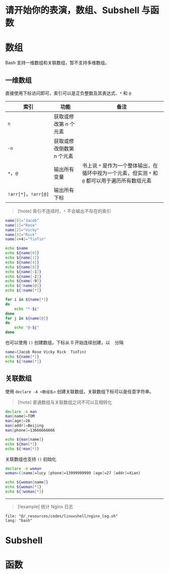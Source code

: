 # 请开始你的表演，数组、Subshell 与函数
# 数组

Bash 支持一维数组和关联数组，暂不支持多维数组。
## 一维数组

直接使用下标访问即可，索引可以是正负整数及其表达式、`*` 和 `@`

| 索引                  | 功能             | 备注                                                       |
| ------------------- | -------------- | -------------------------------------------------------- |
| `n`                 | 获取或修改第 n 个元素   |                                                          |
| `-n`                | 获取或修改倒数第 n 个元素 |                                                          |
| `*`，`@`             | 输出所有变量         | 书上说 `*` 是作为一个整体输出，在循环中视为一个元素，但实测 `*` 和 `@` 都可以用于遍历所有数组元素 |
| `!arr[*]`，`!arr[@]` | 输出所有下标         |                                                          |
> [!note] 索引不连续时，`*` 不会输出不存在的索引

```bash
name[0]="Jacob"
name[1]="Rose"
name[2]="Vicky"
name[3]="Rick"
name[4+4]="TinTin"

echo $name
echo ${name[0]}
echo ${name[1]}
echo ${name[4]}
echo ${name[8]}
echo ${name[-1]}
echo ${name[-2]}
echo ${name[-9]}
echo ${!name[@]}
echo ${!name[*]}

for i in ${name[*]}
do
    echo "*-$i"
done
for j in ${name[@]}
do
    echo "@-$j"
done
```

也可以使用 `()` 创建数组，下标从 0 开始连续创建，以 ` ` 分隔

```bash
name=(Jacob Rose Vicky Rick  TinTin)
echo ${name[*]}
echo ${!name[*]}
```
## 关联数组

使用 `declare -A <数组名>` 创建关联数组，关联数组下标可以是任意字符串。

> [!note] 普通数组与关联数组之间不可以互相转化

```bash
declare -A man
man[name]=TOM
man[age]=26
man[addr]=Beijing
man[phone]=13666666666

echo ${man[name]}
echo ${man[*]}
echo ${!man[*]}
```

关联数组也支持 `()` 初始化

```bash
declare -A woman
woman=([name]=lucy [phone]=13999999999 [age]=27 [addr]=Xian)

echo ${woman[name]}
echo ${woman[*]}
echo ${!woman[*]}
```

---

> [!example] 统计 Nginx 日志
```reference fold
file: "@/_resources/codes/linuxshell/nginx_log.sh"
lang: "bash"
```
# Subshell


# 函数